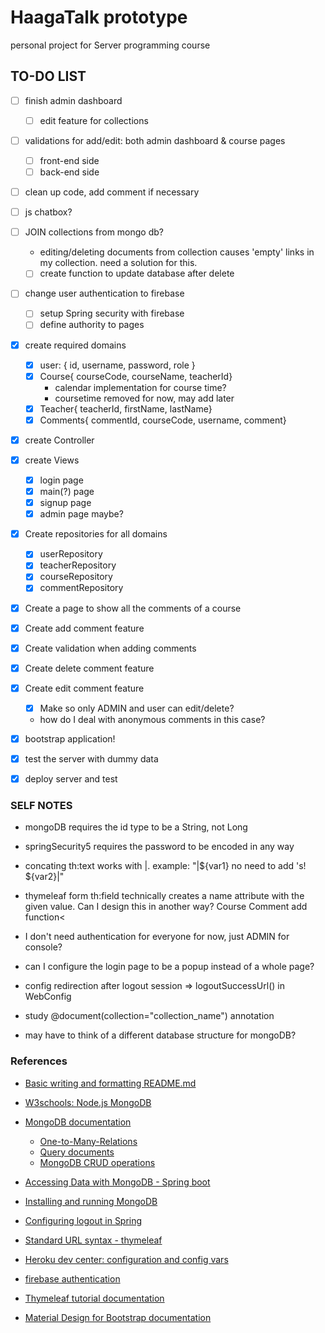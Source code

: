 # HaagaTalk prototype

personal project for Server programming course

## TO-DO LIST

- [ ] finish admin dashboard
  - [ ] edit feature for collections

- [ ] validations for add/edit: both admin dashboard & course pages
  - [ ] front-end side
  - [ ] back-end side
  
- [ ] clean up code, add comment if necessary

- [ ] js chatbox?
  
- [ ] JOIN collections from mongo db?
  - editing/deleting documents from collection causes 'empty' links in my collection. need a solution for this.
  - [ ] create function to update database after delete

- [ ] change user authentication to firebase
  - [ ] setup Spring security with firebase
  - [ ] define authority to pages

- [X] create required domains
  - [X] user: { id, username, password, role }
  - [X] Course{ courseCode, courseName, teacherId}
    - calendar implementation for course time?
    - coursetime removed for now, may add later
  - [X] Teacher{ teacherId, firstName, lastName}
  - [X] Comments{ commentId, courseCode, username, comment}
- [X] create Controller
- [X] create Views
  - [X] login page
  - [X] main(?) page
  - [X] signup page
  - [X] admin page maybe?
- [X] Create repositories for all domains
  - [X] userRepository
  - [X] teacherRepository
  - [X] courseRepository
  - [X] commentRepository
- [X] Create a page to show all the comments of a course  
- [X] Create add comment feature
- [X] Create validation when adding comments
- [X] Create delete comment feature
- [X] Create edit comment feature
  - [X] Make so only ADMIN and user can edit/delete?
  - how do I deal with anonymous comments in this case?
  
- [X] bootstrap application!
- [X] test the server with dummy data
- [X] deploy server and test


### SELF NOTES

- mongoDB requires the id type to be a String, not Long
- springSecurity5 requires the password to be encoded in any way
- concating th:text works with |. example: "|${var1} no need to add 's! ${var2}|"
- thymeleaf form th:field technically creates a name attribute with the given value. Can I design this in another way? Course Comment add function<

- I don't need authentication for everyone for now, just ADMIN for console?
- can I configure the login page to be a popup instead of a whole page?
- config redirection after logout session => logoutSuccessUrl() in WebConfig

- study @document(collection="collection_name") annotation
- may have to think of a different database structure for mongoDB?

### References

- [Basic writing and formatting README.md](https://help.github.com/en/articles/basic-writing-and-formatting-syntax)
- [W3schools: Node.js MongoDB](https://www.w3schools.com/nodejs/nodejs_mongodb.asp)
- [MongoDB documentation](http://mongodb.github.io/mongo-java-driver/?_ga=2.72866069.703837665.1550930650-1251151850.1549826134)
  - [One-to-Many-Relations](https://docs.mongodb.com/manual/tutorial/model-referenced-one-to-many-relationships-between-documents/)
  - [Query documents](https://docs.mongodb.com/manual/tutorial/query-documents/)
  - [MongoDB CRUD operations](https://docs.mongodb.com/v3.2/tutorial/remove-documents/)
- [Accessing Data with MongoDB - Spring boot](https://spring.io/guides/gs/accessing-data-mongodb/)
- [Installing and running MongoDB](https://docs.mongodb.com/manual/tutorial/install-mongodb-on-windows/#run-mongodb-from-cmd)
- [Configuring logout in Spring](https://www.baeldung.com/spring-security-logout)
- [Standard URL syntax - thymeleaf](https://www.thymeleaf.org/doc/articles/standardurlsyntax.html)
- [Heroku dev center: configuration and config vars](https://devcenter.heroku.com/articles/config-vars)
- [firebase authentication](https://firebase.google.com/docs/auth/admin/manage-users)

- [Thymeleaf tutorial documentation](https://www.thymeleaf.org/doc/tutorials/2.1/usingthymeleaf.html#introducing-thymeleaf)
- [Material Design for Bootstrap documentation](https://fezvrasta.github.io/bootstrap-material-design/docs/4.0/material-design/forms/)